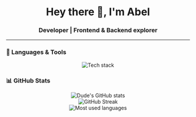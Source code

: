 <h1 align="center">Hey there 👋, I'm Abel</h1>
<h3 align="center">Developer | Frontend & Backend explorer</h3>

---

### 🧰 Languages & Tools
<p align="center">
  <img src="https://skillicons.dev/icons?i=html,css,js,react,node,python,django,java,git" alt="Tech stack" />
</p>

### 📊 GitHub Stats
<p align="center">
  <img src="https://github-readme-stats.vercel.app/api?username=Abela16&show_icons=true&theme=tokyonight" alt="Dude's GitHub stats" />
  <br/>
  <img src="https://github-readme-streak-stats.herokuapp.com/?user=Abela16&theme=tokyonight&hide_border=true" alt="GitHub Streak" />
  <br/>
  <img src="https://github-readme-stats.vercel.app/api/top-langs/?username=Abela16&layout=compact&theme=tokyonight" alt="Most used languages" />
</p>
